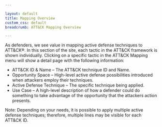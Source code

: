```yaml
---

layout: default
title: Mapping Overview
custom_css: default
breadcrumb: ATT&CK Mapping Overview

---
```

As defenders, we see value in mapping active defense techniques to ATT&CK®. In this section of the site, each tactic in the ATT&CK framework is shown individually.  Clicking on a specific tactic in the ATT&CK Mapping menu will show a detail page with the following information:

* ATT&CK ID & Name – The ATT&CK technique ID and Name.
*	Opportunity Space – High-level active defense possibilities introduced when attackers employ their techniques.
*	Active Defense Technique – The specific technique being applied.
*	Use Case – A high-level description of how a defender could do something to take advantage of the opportunity that the attackers action presents.

Note: Depending on your needs, it is possible to apply multiple active defense techniques; therefore, multiple lines may be visible for each ATT&CK ID.
